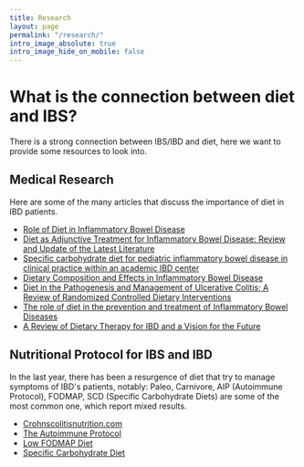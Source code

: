 ```yaml
---
title: Research
layout: page
permalink: "/research/"
intro_image_absolute: true
intro_image_hide_on_mobile: false
---
```


# What is the connection between diet and IBS?

There is a strong connection between IBS/IBD and diet, here we want to provide some resources to look into.

## Medical Research

Here are some of the many articles that discuss the importance of diet in IBD patients.

- [Role of Diet in Inflammatory Bowel Disease](https://pubmed.ncbi.nlm.nih.gov/27355913/)
- [Diet as Adjunctive Treatment for Inflammatory Bowel Disease: Review and Update of the Latest Literature](https://pubmed.ncbi.nlm.nih.gov/30968340/)
- [Specific carbohydrate diet for pediatric inflammatory bowel disease in clinical practice within an academic IBD center](https://pubmed.ncbi.nlm.nih.gov/26655069/)
- [Dietary Composition and Effects in Inflammatory Bowel Disease](https://www.ncbi.nlm.nih.gov/pmc/articles/PMC6628370/)
- [Diet in the Pathogenesis and Management of Ulcerative Colitis; A Review of Randomized Controlled Dietary Interventions](https://www.ncbi.nlm.nih.gov/pmc/articles/PMC6683258/)
- [The role of diet in the prevention and treatment of Inflammatory Bowel Diseases](https://www.ncbi.nlm.nih.gov/pmc/articles/PMC6502201/)
- [A Review of Dietary Therapy for IBD and a Vision for the Future](https://www.ncbi.nlm.nih.gov/pmc/articles/PMC6566428/)

## Nutritional Protocol for IBS and IBD

In the last year, there has been a resurgence of diet that try to manage symptoms of IBD's patients, notably: Paleo, Carnivore, AIP (Autoimmune Protocol), FODMAP, SCD (Specific Carbohydrate Diets) are some of the most common one, which report mixed results.

- [Crohnscolitisnutrition.com](https://www.crohnscolitisnutrition.com/)
- [The Autoimmune Protocol](https://www.thepaleomom.com/start-here/the-autoimmune-protocol/)
- [Low FODMAP Diet](https://www.hopkinsmedicine.org/health/wellness-and-prevention/fodmap-diet-what-you-need-to-know)
- [Specific Carbohydrate Diet](https://www.webmd.com/ibd-crohns-disease/crohns-disease/specific-carbohydrate-diet-overview)
 

